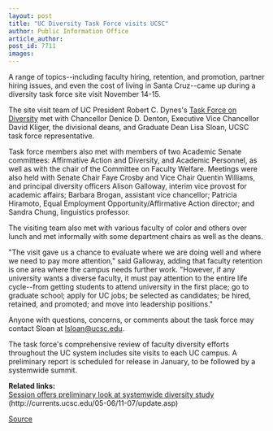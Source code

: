 ```yaml
---
layout: post
title: "UC Diversity Task Force visits UCSC"
author: Public Information Office
article_author: 
post_id: 7711
images:
---
```


<a name="content" id="content"></a>
<p>
  A range of topics--including faculty hiring, retention, and promotion, partner hiring issues, and even the cost of living in Santa Cruz--came up during a diversity task force site visit November 14-15.
</p>
<p>
  The site visit team of UC President Robert C. Dynes's <a href="http://www.universityofcalifornia.edu/facultydiversity">Task Force on Diversity</a> met with Chancellor Denice D. Denton, Executive Vice Chancellor David Kliger, the divisional deans, and Graduate Dean Lisa Sloan, UCSC task force representative.
</p>
<p>
  Task force members also met with members of two Academic Senate committees: Affirmative Action and Diversity, and Academic Personnel, as well as with the chair of the Committee on Faculty Welfare. Meetings were also held with Senate Chair Faye Crosby and Vice Chair Quentin Williams, and principal diversity officers Alison Galloway, interim vice provost for academic affairs; Barbara Brogan, assistant vice chancellor; Patricia Hiramoto, Equal Employment Opportunity/Affirmative Action director; and Sandra Chung, linguistics professor.
</p>
<p>
  The visiting team also met with various faculty of color and others over lunch and met informally with some department chairs as well as the deans.
</p>
<p>
  "The visit gave us a chance to evaluate where we are doing well and where we need to pay more attention," said Galloway, adding that faculty retention is one area where the campus needs further work. "However, if any university wants a diverse faculty, it must pay attention to the entire life cycle--from getting students to attend university in the first place; go to graduate school; apply for UC jobs; be selected as candidates; be hired, retained, and promoted; and move into leadership positions."
</p>
<p>
  Anyone with questions, concerns, or comments about the task force may contact Sloan at <a href="mailto:lsloan@ucsc.edu">lsloan@ucsc.edu</a>.
</p>
<p>
  The task force's comprehensive review of faculty diversity efforts throughout the UC system includes site visits to each UC campus. A preliminary report is scheduled for release in January, to be followed by a systemwide summit.
</p>
<p>
  <b>Related links:</b><br>
  <a href="http://currents.ucsc.edu/05-06/11-07/update.asp">Session offers preliminary look at systemwide diversity study</a> (http://currents.ucsc.edu/05-06/11-07/update.asp)
</p>
<p><a href="http://www1.ucsc.edu/currents/05-06/11-28/brief-task_force.asp" title="Permalink to brief-task_force">Source</a></p>
